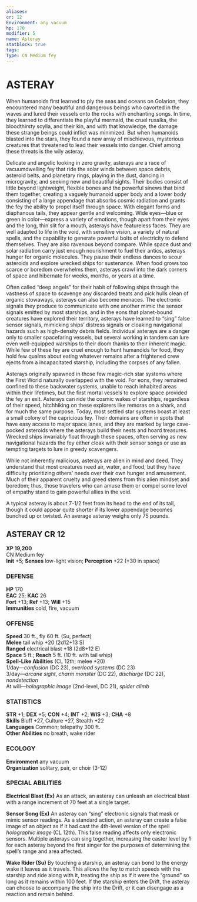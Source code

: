 ```yaml
---
aliases: 
cr: 12
Environment: any vacuum  
hp: 170
modifier: 5
name: Asteray
statblock: true
tags: 
Type: CN Medium fey  
---
```

# ASTERAY
When humanoids first learned to ply the seas and oceans on Golarion, they encountered many beautiful and dangerous beings who cavorted in the waves and lured their vessels onto the rocks with enchanting songs. In time, they learned to differentiate the playful mermaid, the cruel rusalka, the bloodthirsty scylla, and their kin, and with that knowledge, the damage these strange beings could inflict was minimized. But when humanoids blasted into the stars, they found a new array of mischievous, mysterious creatures that threatened to lead their vessels into danger. Chief among these threats is the wily asteray.

Delicate and angelic looking in zero gravity, asterays are a race of vacuumdwelling fey that ride the solar winds between space debris, asteroid belts, and planetary rings, playing in the dust, dancing in microgravity, and seeking new and beautiful sights. Their bodies consist of little beyond lightweight, flexible bones and the powerful sinews that bind them together, creating a vaguely humanoid upper body and a lower body consisting of a large appendage that absorbs cosmic radiation and grants the fey the ability to propel itself through space. With elegant forms and diaphanous tails, they appear gentle and welcoming. Wide eyes—blue or green in color—express a variety of emotions, though apart from their eyes and the long, thin slit for a mouth, asterays have featureless faces. They are well adapted to life in the void, with sensitive vision, a variety of natural spells, and the capability to generate powerful bolts of electricity to defend themselves. They are also ravenous beyond compare. While space dust and solar radiation carry just enough nourishment to fuel their antics, asterays hunger for organic molecules. They pause their endless dances to scour asteroids and explore wrecked ships for sustenance. When food grows too scarce or boredom overwhelms them, asterays crawl into the dark corners of space and hibernate for weeks, months, or years at a time.

Often called “deep angels” for their habit of following ships through the vastness of space to scavenge any discarded treats and pick hulls clean of organic stowaways, asterays can also become menaces. The electronic signals they produce to communicate with one another mimic the sensor signals emitted by most starships, and in the eons that planet-bound creatures have explored their territory, asterays have learned to “sing” false sensor signals, mimicking ships’ distress signals or cloaking navigational hazards such as high-density debris fields. Individual asterays are a danger only to smaller spacefaring vessels, but several working in tandem can lure even well-equipped warships to their doom thanks to their inherent magic. While few of these fey are cruel enough to hunt humanoids for food, they hold few qualms about eating whatever remains after a frightened crew ejects from a incapacitated starship, including the corpses of any fallen.

Asterays originally spawned in those few magic-rich star systems where the First World naturally overlapped with the void. For eons, they remained confined to these backwater systems, unable to reach inhabited areas within their lifetimes, but the first mortal vessels to explore space provided the fey an exit. Asterays can ride the cosmic wakes of starships, regardless of their speed, hitchhiking on these explorers like remoras on a shark, and for much the same purpose. Today, most settled star systems boast at least a small colony of the capricious fey. Their domains are often in spots that have easy access to major space lanes, and they are marked by large cave-pocked asteroids where the asterays build their nests and hoard treasures. Wrecked ships invariably float through these spaces, often serving as new navigational hazards the fey either cloak with their sensor songs or use as tempting targets to lure in greedy scavengers.

While not inherently malicious, asterays are alien in mind and deed. They understand that most creatures need air, water, and food, but they have difficulty prioritizing others’ needs over their own hunger and amusement. Much of their apparent cruelty and greed stems from this alien mindset and boredom; thus, those travelers who can amuse them or compel some level of empathy stand to gain powerful allies in the void.

A typical asteray is about 7-1/2 feet from its head to the end of its tail, though it could appear quite shorter if its lower appendage becomes bunched up or twisted. An average asteray weighs only 75 pounds.
## ASTERAY CR 12

**XP 19,200**  
CN Medium fey  
**Init** +5; **Senses** low-light vision; **Perception** +22 (+30 in space)  

### DEFENSE

**HP** 170  
**EAC** 25; **KAC** 26  
**Fort** +13; **Ref** +13; **Will** +15  
**Immunities** cold, fire, vacuum  

### OFFENSE

**Speed** 30 ft., fly 60 ft. (Su, perfect)  
**Melee** tail whip +20 (2d12+13 S)  
**Ranged** electrical blast +18 (2d8+12 E)  
**Space** 5 ft.; **Reach** 5 ft. (10 ft. with tail whip)  
**Spell-Like Abilities** (CL 12th; melee +20)  
1/day—_confusion_ (DC 23), _overload systems_ (DC 23)  
3/day—_arcane sight_, _charm monster_ (DC 22), _discharge_ (DC 22), _nondetection_  
At will—_holographic image_ (2nd-level, DC 21), _spider climb_

### STATISTICS

**STR** +1; **DEX** +5; **CON** +4; **INT** +2; **WIS** +3; **CHA** +8  
**Skills** Bluff +27, Culture +27, Stealth +22  
**Languages** Common; telepathy 300 ft.  
**Other Abilities** no breath, wake rider

### ECOLOGY

**Environment** any vacuum  
**Organization** solitary, pair, or choir (3-12)

### SPECIAL ABILITIES

**Electrical Blast (Ex)** As an attack, an asteray can unleash an electrical blast with a range increment of 70 feet at a single target.

**Sensor Song (Ex)** An asteray can “sing” electronic signals that mask or mimic sensor readings. As a standard action, an asteray can create a false image of an object as if it had cast the 4th-level version of the spell _holographic image_ (CL 12th). This false reading affects only electronic sensors. Multiple asterays can sing together, increasing the caster level by 1 for each asteray beyond the first singer for the purposes of determining the spell’s range and area affected.

**Wake Rider (Su)** By touching a starship, an asteray can bond to the energy wake it leaves as it travels. This allows the fey to match speeds with the starship and ride along with it, treating the ship as if it were the “ground” so long as it remains within 100 feet. If the starship enters the Drift, the asteray can choose to accompany the ship into the Drift, or it can disengage as a reaction and remain behind.
